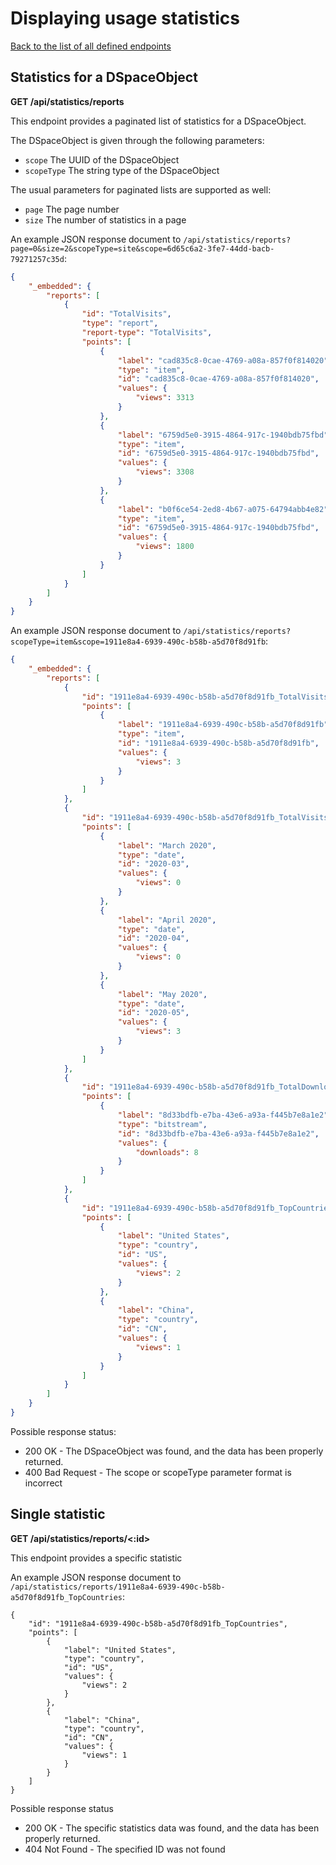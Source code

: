 # Displaying usage statistics
[Back to the list of all defined endpoints](endpoints.md)

## Statistics for a DSpaceObject
**GET /api/statistics/reports**

This endpoint provides a paginated list of statistics for a DSpaceObject. 

The DSpaceObject is given through the following parameters:
- `scope` The UUID of the DSpaceObject
- `scopeType` The string type of the DSpaceObject 

The usual parameters for paginated lists are supported as well:
- `page` The page number 
- `size` The number of statistics in a page

An example JSON response document to `/api/statistics/reports?page=0&size=2&scopeType=site&scope=6d65c6a2-3fe7-44dd-bacb-79271257c35d`:

```json
{
    "_embedded": {
        "reports": [
            {
                "id": "TotalVisits",
                "type": "report",
                "report-type": "TotalVisits",
                "points": [
                    {
                        "label": "cad835c8-0cae-4769-a08a-857f0f814020",
                        "type": "item",
                        "id": "cad835c8-0cae-4769-a08a-857f0f814020",
                        "values": {
                            "views": 3313
                        }
                    },
                    {
                        "label": "6759d5e0-3915-4864-917c-1940bdb75fbd",
                        "type": "item",
                        "id": "6759d5e0-3915-4864-917c-1940bdb75fbd",
                        "values": {
                            "views": 3308
                        }
                    },
                    {
                        "label": "b0f6ce54-2ed8-4b67-a075-64794abb4e82",
                        "type": "item",
                        "id": "6759d5e0-3915-4864-917c-1940bdb75fbd",
                        "values": {
                            "views": 1800
                        }
                    }
                ]
            }
        ]
    }
}
```

An example JSON response document to `/api/statistics/reports?scopeType=item&scope=1911e8a4-6939-490c-b58b-a5d70f8d91fb`:

```json
{
    "_embedded": {
        "reports": [
            {
                "id": "1911e8a4-6939-490c-b58b-a5d70f8d91fb_TotalVisits",
                "points": [
                    {
                        "label": "1911e8a4-6939-490c-b58b-a5d70f8d91fb",
                        "type": "item",
                        "id": "1911e8a4-6939-490c-b58b-a5d70f8d91fb",
                        "values": {
                            "views": 3
                        }
                    }
                ]
            },
            {
                "id": "1911e8a4-6939-490c-b58b-a5d70f8d91fb_TotalVisitsPerMonth",
                "points": [
                    {
                        "label": "March 2020",
                        "type": "date",
                        "id": "2020-03",
                        "values": {
                            "views": 0
                        }
                    },
                    {
                        "label": "April 2020",
                        "type": "date",
                        "id": "2020-04",
                        "values": {
                            "views": 0
                        }
                    },
                    {
                        "label": "May 2020",
                        "type": "date",
                        "id": "2020-05",
                        "values": {
                            "views": 3
                        }
                    }
                ]
            },
            {
                "id": "1911e8a4-6939-490c-b58b-a5d70f8d91fb_TotalDownloads",
                "points": [
                    {
                        "label": "8d33bdfb-e7ba-43e6-a93a-f445b7e8a1e2",
                        "type": "bitstream",
                        "id": "8d33bdfb-e7ba-43e6-a93a-f445b7e8a1e2",
                        "values": {
                            "downloads": 8
                        }
                    }
                ]
            },
            {
                "id": "1911e8a4-6939-490c-b58b-a5d70f8d91fb_TopCountries",
                "points": [
                    {
                        "label": "United States",
                        "type": "country",
                        "id": "US",
                        "values": {
                            "views": 2
                        }
                    },
                    {
                        "label": "China",
                        "type": "country",
                        "id": "CN",
                        "values": {
                            "views": 1
                        }
                    }
                ]
            }
        ]
    }
}
```

Possible response status:
* 200 OK - The DSpaceObject was found, and the data has been properly returned.
* 400 Bad Request - The scope or scopeType parameter format is incorrect

## Single statistic
**GET /api/statistics/reports/<:id>**

This endpoint provides a specific statistic

An example JSON response document to `/api/statistics/reports/1911e8a4-6939-490c-b58b-a5d70f8d91fb_TopCountries`:
```
{
    "id": "1911e8a4-6939-490c-b58b-a5d70f8d91fb_TopCountries",
    "points": [
        {
            "label": "United States",
            "type": "country",
            "id": "US",
            "values": {
                "views": 2
            }
        },
        {
            "label": "China",
            "type": "country",
            "id": "CN",
            "values": {
                "views": 1
            }
        }
    ]
}
```

Possible response status

- 200 OK - The specific statistics data was found, and the data has been properly returned.
- 404 Not Found - The specified ID was not found
